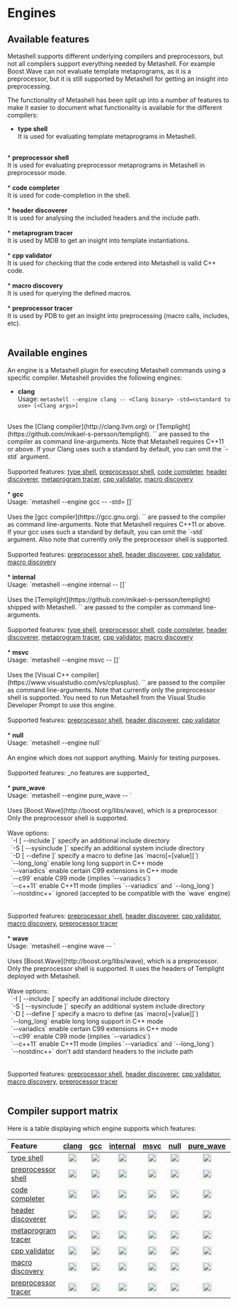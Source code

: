 # Engines

## Available features

Metashell supports different underlying compilers and preprocessors, but not all
compilers support everything needed by Metashell. For example Boost.Wave can not
evaluate template metaprograms, as it is a preprocessor, but it is still
supported by Metashell for getting an insight into preprocessing.

The functionality of Metashell has been split up into a number of features to
make it easier to document what functionality is available for the different
compilers:

<!-- feature_info -->
* <strong id="type_shell">type shell</strong><br />
It is used for evaluating template metaprograms in Metashell.<br />
<br />
* <strong id="preprocessor_shell">preprocessor shell</strong><br />
It is used for evaluating preprocessor metaprograms in Metashell in preprocessor mode.<br />
<br />
* <strong id="code_completer">code completer</strong><br />
It is used for code-completion in the shell.<br />
<br />
* <strong id="header_discoverer">header discoverer</strong><br />
It is used for analysing the included headers and the include path.<br />
<br />
* <strong id="metaprogram_tracer">metaprogram tracer</strong><br />
It is used by MDB to get an insight into template instantiations.<br />
<br />
* <strong id="cpp_validator">cpp validator</strong><br />
It is used for checking that the code entered into Metashell is valid C++ code.<br />
<br />
* <strong id="macro_discovery">macro discovery</strong><br />
It is used for querying the defined macros.<br />
<br />
* <strong id="preprocessor_tracer">preprocessor tracer</strong><br />
It is used by PDB to get an insight into preprocessing (macro calls, includes, etc).<br />
<br />

<!-- feature_info -->

## Available engines

An engine is a Metashell plugin for executing Metashell commands using a
specific compiler. Metashell provides the following engines:

<!-- engine_info -->
* <strong id="clang">clang</strong><br />
Usage: `metashell --engine clang -- <Clang binary> -std=<standard to use> [<Clang args>]`<br />
<br />
Uses the [Clang compiler](http://clang.llvm.org) or [Templight](https://github.com/mikael-s-persson/templight). `<Clang args>` are passed to the compiler as command line-arguments. Note that Metashell requires C++11 or above. If your Clang uses such a standard by default, you can omit the `-std` argument.<br /><br />Supported features: <a href="#type_shell">type shell</a>, <a href="#preprocessor_shell">preprocessor shell</a>, <a href="#code_completer">code completer</a>, <a href="#header_discoverer">header discoverer</a>, <a href="#metaprogram_tracer">metaprogram tracer</a>, <a href="#cpp_validator">cpp validator</a>, <a href="#macro_discovery">macro discovery</a><br />
<br />
* <strong id="gcc">gcc</strong><br />
Usage: `metashell --engine gcc -- <gcc binary> -std=<standard to use> [<gcc args>]`<br />
<br />
Uses the [gcc compiler](https://gcc.gnu.org). `<gcc args>` are passed to the compiler as command line-arguments. Note that Metashell requires C++11 or above. If your gcc uses such a standard by default, you can omit the `-std` argument. Also note that currently only the preprocessor shell is supported.<br /><br />Supported features: <a href="#preprocessor_shell">preprocessor shell</a>, <a href="#header_discoverer">header discoverer</a>, <a href="#cpp_validator">cpp validator</a>, <a href="#macro_discovery">macro discovery</a><br />
<br />
* <strong id="internal">internal</strong><br />
Usage: `metashell --engine internal -- [<Clang args>]`<br />
<br />
Uses the [Templight](https://github.com/mikael-s-persson/templight) shipped with Metashell. `<Clang args>` are passed to the compiler as command line-arguments.<br /><br />Supported features: <a href="#type_shell">type shell</a>, <a href="#preprocessor_shell">preprocessor shell</a>, <a href="#code_completer">code completer</a>, <a href="#header_discoverer">header discoverer</a>, <a href="#metaprogram_tracer">metaprogram tracer</a>, <a href="#cpp_validator">cpp validator</a>, <a href="#macro_discovery">macro discovery</a><br />
<br />
* <strong id="msvc">msvc</strong><br />
Usage: `metashell --engine msvc -- <path to cl.exe> [<cl.exe args>]`<br />
<br />
Uses the [Visual C++ compiler](https://www.visualstudio.com/vs/cplusplus). `<cl.exe args>` are passed to the compiler as command line-arguments. Note that currently only the preprocessor shell is supported. You need to run Metashell from the Visual Studio Developer Prompt to use this engine.<br /><br />Supported features: <a href="#preprocessor_shell">preprocessor shell</a>, <a href="#header_discoverer">header discoverer</a>, <a href="#cpp_validator">cpp validator</a><br />
<br />
* <strong id="null">null</strong><br />
Usage: `metashell --engine null`<br />
<br />
An engine which does not support anything. Mainly for testing purposes.<br /><br />Supported features: _no features are supported_<br />
<br />
* <strong id="pure_wave">pure_wave</strong><br />
Usage: `metashell --engine pure_wave -- <Wave options>`<br />
<br />
Uses [Boost.Wave](http://boost.org/libs/wave), which is a preprocessor. Only the preprocessor shell is supported.<br /><br />Wave options:<br />&nbsp;&nbsp;`-I [ --include ]`        specify an additional include directory<br />&nbsp;&nbsp;`-S [ --sysinclude ]`     specify an additional system include directory<br />&nbsp;&nbsp;`-D [ --define ]`         specify a macro to define (as `macro[=[value]]`)<br />&nbsp;&nbsp;`--long_long`             enable long long support in C++ mode<br />&nbsp;&nbsp;`--variadics`             enable certain C99 extensions in C++ mode<br />&nbsp;&nbsp;`--c99`                   enable C99 mode (implies `--variadics`)<br />&nbsp;&nbsp;`--c++11`                 enable C++11 mode (implies `--variadics` and `--long_long`)<br />&nbsp;&nbsp;`--nostdinc++`            ignored (accepted to be compatible with the `wave` engine)<br /><br /><br />Supported features: <a href="#preprocessor_shell">preprocessor shell</a>, <a href="#header_discoverer">header discoverer</a>, <a href="#cpp_validator">cpp validator</a>, <a href="#macro_discovery">macro discovery</a>, <a href="#preprocessor_tracer">preprocessor tracer</a><br />
<br />
* <strong id="wave">wave</strong><br />
Usage: `metashell --engine wave -- <Wave options>`<br />
<br />
Uses [Boost.Wave](http://boost.org/libs/wave), which is a preprocessor. Only the preprocessor shell is supported. It uses the headers of Templight deployed with Metashell.<br /><br />Wave options:<br />&nbsp;&nbsp;`-I [ --include ]`        specify an additional include directory<br />&nbsp;&nbsp;`-S [ --sysinclude ]`     specify an additional system include directory<br />&nbsp;&nbsp;`-D [ --define ]`         specify a macro to define (as `macro[=[value]]`)<br />&nbsp;&nbsp;`--long_long`             enable long long support in C++ mode<br />&nbsp;&nbsp;`--variadics`             enable certain C99 extensions in C++ mode<br />&nbsp;&nbsp;`--c99`                   enable C99 mode (implies `--variadics`)<br />&nbsp;&nbsp;`--c++11`                 enable C++11 mode (implies `--variadics` and `--long_long`)<br />&nbsp;&nbsp;`--nostdinc++`            don't add standard headers to the include path<br /><br /><br />Supported features: <a href="#preprocessor_shell">preprocessor shell</a>, <a href="#header_discoverer">header discoverer</a>, <a href="#cpp_validator">cpp validator</a>, <a href="#macro_discovery">macro discovery</a>, <a href="#preprocessor_tracer">preprocessor tracer</a><br />
<br />

<!-- engine_info -->


## Compiler support matrix

Here is a table displaying which engine supports which features:

<!-- feature_matrix -->
|Feature                                               |<a href="#clang">clang</a>                  |<a href="#gcc">gcc</a>                      |<a href="#internal">internal</a>            |<a href="#msvc">msvc</a>                    |<a href="#null">null</a>                   |<a href="#pure_wave">pure_wave</a>          |<a href="#wave">wave</a>                    |
|:-----------------------------------------------------|:------------------------------------------:|:------------------------------------------:|:------------------------------------------:|:------------------------------------------:|:-----------------------------------------:|:------------------------------------------:|:------------------------------------------:|
|<a href="#type_shell">type shell</a>                  |<img src="../../img/yes.png" width="20px" />|<img src="../../img/no.png" width="20px" /> |<img src="../../img/yes.png" width="20px" />|<img src="../../img/no.png" width="20px" /> |<img src="../../img/no.png" width="20px" />|<img src="../../img/no.png" width="20px" /> |<img src="../../img/no.png" width="20px" /> |
|<a href="#preprocessor_shell">preprocessor shell</a>  |<img src="../../img/yes.png" width="20px" />|<img src="../../img/yes.png" width="20px" />|<img src="../../img/yes.png" width="20px" />|<img src="../../img/yes.png" width="20px" />|<img src="../../img/no.png" width="20px" />|<img src="../../img/yes.png" width="20px" />|<img src="../../img/yes.png" width="20px" />|
|<a href="#code_completer">code completer</a>          |<img src="../../img/yes.png" width="20px" />|<img src="../../img/no.png" width="20px" /> |<img src="../../img/yes.png" width="20px" />|<img src="../../img/no.png" width="20px" /> |<img src="../../img/no.png" width="20px" />|<img src="../../img/no.png" width="20px" /> |<img src="../../img/no.png" width="20px" /> |
|<a href="#header_discoverer">header discoverer</a>    |<img src="../../img/yes.png" width="20px" />|<img src="../../img/yes.png" width="20px" />|<img src="../../img/yes.png" width="20px" />|<img src="../../img/yes.png" width="20px" />|<img src="../../img/no.png" width="20px" />|<img src="../../img/yes.png" width="20px" />|<img src="../../img/yes.png" width="20px" />|
|<a href="#metaprogram_tracer">metaprogram tracer</a>  |<img src="../../img/yes.png" width="20px" />|<img src="../../img/no.png" width="20px" /> |<img src="../../img/yes.png" width="20px" />|<img src="../../img/no.png" width="20px" /> |<img src="../../img/no.png" width="20px" />|<img src="../../img/no.png" width="20px" /> |<img src="../../img/no.png" width="20px" /> |
|<a href="#cpp_validator">cpp validator</a>            |<img src="../../img/yes.png" width="20px" />|<img src="../../img/yes.png" width="20px" />|<img src="../../img/yes.png" width="20px" />|<img src="../../img/yes.png" width="20px" />|<img src="../../img/no.png" width="20px" />|<img src="../../img/yes.png" width="20px" />|<img src="../../img/yes.png" width="20px" />|
|<a href="#macro_discovery">macro discovery</a>        |<img src="../../img/yes.png" width="20px" />|<img src="../../img/yes.png" width="20px" />|<img src="../../img/yes.png" width="20px" />|<img src="../../img/no.png" width="20px" /> |<img src="../../img/no.png" width="20px" />|<img src="../../img/yes.png" width="20px" />|<img src="../../img/yes.png" width="20px" />|
|<a href="#preprocessor_tracer">preprocessor tracer</a>|<img src="../../img/no.png" width="20px" /> |<img src="../../img/no.png" width="20px" /> |<img src="../../img/no.png" width="20px" /> |<img src="../../img/no.png" width="20px" /> |<img src="../../img/no.png" width="20px" />|<img src="../../img/yes.png" width="20px" />|<img src="../../img/yes.png" width="20px" />|

<!-- feature_matrix -->

